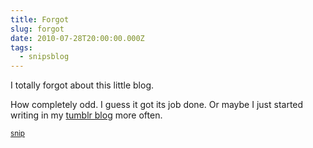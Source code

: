 ```yaml
---
title: Forgot
slug: forgot
date: 2010-07-28T20:00:00.000Z
tags:
  - snipsblog
---
```

I totally forgot about this little blog.

How completely odd.  I guess it got its job done.  Or maybe I just started writing in my  [tumblr blog](http://blog.izs.me/) more often.

<small>[snip](https://github.com/isaacs/snips)</small>
